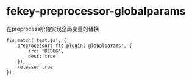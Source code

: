 # fekey-preprocessor-globalparams

在preprocess阶段实现全局变量的替换

```
fis.match('test.js', {
    preprocessor: fis.plugin('globalparams', {
        src: 'DEBUG',
        dest: true
    }),
    release: true
});
```